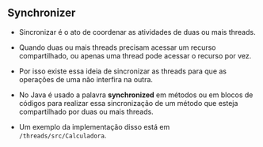 ## Synchronizer

- Sincronizar é o ato de coordenar as atividades de duas ou mais threads. 

- Quando duas ou mais threads precisam acessar um recurso compartilhado, ou apenas uma thread pode acessar 
  o recurso por vez. 

- Por isso existe essa ideia de sincronizar as threads para que as operações de uma não interfira na outra.

- No Java é usado a palavra **synchronized** em métodos ou em blocos de códigos para realizar essa sincronização 
  de um método que esteja compartilhado por duas ou mais threads.

- Um exemplo da implementação disso está em `/threads/src/Calculadora`.
